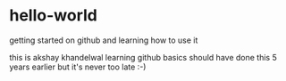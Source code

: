 # hello-world
getting started on github and learning how to use it

this is akshay khandelwal learning github basics
should have done this 5 years earlier but it's never too late :-)
